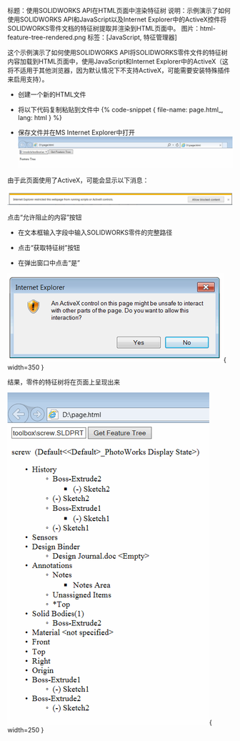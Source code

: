 标题：使用SOLIDWORKS API在HTML页面中渲染特征树
说明：示例演示了如何使用SOLIDWORKS API和JavaScript以及Internet Explorer中的ActiveX控件将SOLIDWORKS零件文档的特征树提取并渲染到HTML页面中。
图片：html-feature-tree-rendered.png
标签：[JavaScript, 特征管理器]

这个示例演示了如何使用SOLIDWORKS API将SOLIDWORKS零件文件的特征树内容加载到HTML页面中，使用JavaScript和Internet Explorer中的ActiveX（这将不适用于其他浏览器，因为默认情况下不支持ActiveX，可能需要安装特殊插件来启用支持）。

- 创建一个新的HTML文件
- 将以下代码复制粘贴到文件中
{% code-snippet { file-name: page.html_, lang: html } %}

- 保存文件并在MS Internet Explorer中打开
![带有输入字段的HTML页面](input-html-page.png)

由于此页面使用了ActiveX，可能会显示以下消息：

![Internet Explorer中的ActiveX限制警告](ie-activex-run-restriction.png)

点击“允许阻止的内容”按钮

- 在文本框输入字段中输入SOLIDWORKS零件的完整路径

- 点击“获取特征树”按钮

- 在弹出窗口中点击“是”

![关于ActiveX内容的警告消息](ie-allow-activex.png){ width=350 }

结果，零件的特征树将在页面上呈现出来

![在HTML中呈现的SOLIDWORKS零件特征树](html-feature-tree-rendered.png){ width=250 }